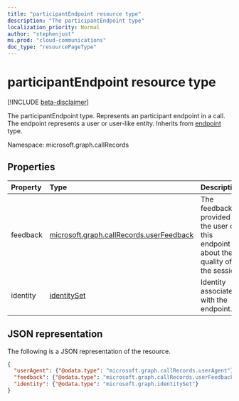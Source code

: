 ```yaml
---
title: "participantEndpoint resource type"
description: "The participantEndpoint type"
localization_priority: Normal
author: "stephenjust"
ms.prod: "cloud-communications"
doc_type: "resourcePageType"
---
```


# participantEndpoint resource type

[!INCLUDE [beta-disclaimer](../../includes/beta-disclaimer.md)]

The participantEndpoint type. Represents an participant endpoint in a call. The endpoint represents
a user or user-like entity. Inherits from [endpoint](callrecords-endpoint.md) type.

Namespace: microsoft.graph.callRecords

## Properties

| Property     | Type        | Description |
|:-------------|:------------|:------------|
|feedback|[microsoft.graph.callRecords.userFeedback](callrecords-userfeedback.md)|The feedback provided by the user of this endpoint about the quality of the session.|
|identity|[identitySet](identityset.md)|Identity associated with the endpoint.|

## JSON representation

The following is a JSON representation of the resource.

<!-- {
  "blockType": "resource",
  "optionalProperties": [

  ],
  "@odata.type": "microsoft.graph.callRecords.participantEndpoint",
  "baseType": "microsoft.graph.callRecords.endpoint"
}-->

```json
{
  "userAgent": {"@odata.type": "microsoft.graph.callRecords.userAgent"},
  "feedback": {"@odata.type": "microsoft.graph.callRecords.userFeedback"},
  "identity": {"@odata.type": "microsoft.graph.identitySet"}
}
```

<!-- uuid: 16cd6b66-4b1a-43a1-adaf-3a886856ed98
2019-02-04 14:57:30 UTC -->
<!-- {
  "type": "#page.annotation",
  "description": "participantEndpoint resource",
  "keywords": "",
  "section": "documentation",
  "tocPath": ""
}-->